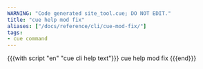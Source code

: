 ```yaml
---
WARNING: "Code generated site_tool.cue; DO NOT EDIT."
title: "cue help mod fix"
aliases: ["/docs/reference/cli/cue-mod-fix/"]
tags:
- cue command
---
```


{{{with script "en" "cue cli help text"}}}
cue help mod fix
{{{end}}}
